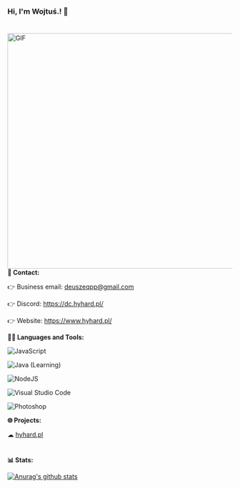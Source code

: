### Hi, I'm Wojtuś.! 👋
#

<img align="right" alt="GIF" width="527px" src="https://media2.giphy.com/media/65l4Oe67kg3MyyYxPc/giphy.gif" />

**💬 Contact:**

   👉 Business email: deuszeqpp@gmail.com
  
   👉 Discord: https://dc.hyhard.pl/
  
   👉 Website: https://www.hyhard.pl/
  

**👩‍💻 Languages and Tools:**

![JavaScript](https://img.shields.io/badge/-JavaScript-yellow?style=flat&logo=javascript) 

![Java](https://img.shields.io/badge/-Java-black?style=flat&logo=java) (Learning)

![NodeJS](https://img.shields.io/badge/-NodeJS-green?style=flat&logo=Nodejs)

![Visual Studio Code](https://img.shields.io/badge/-Visual%20Studio%20Code-blue?style=flat&logo=visual-studio-code)

![Photoshop](https://img.shields.io/badge/-PhotoShop-lightblue?style=flat&logo=photoshop)



**🌐 Projects:**

  ☁ [hyhard.pl](https://dc.hyhard.pl/)

#
**📊 Stats:**

[![Anurag's github stats](https://github-readme-stats.vercel.app/api?username=wojtus1g&show_icons=true&theme=tokyonight)](https://github.com/wojtus1g/github-readme-stats)
